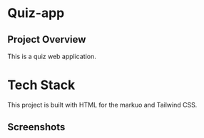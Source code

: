 # Quiz-app
## Project Overview 
This is a quiz web application.
# Tech Stack 
This project is built with HTML for the markuo and Tailwind CSS.
## Screenshots